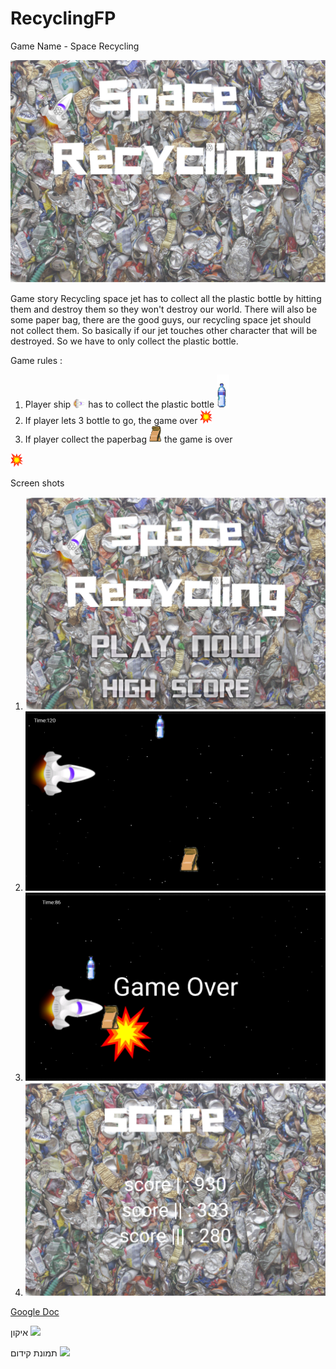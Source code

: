 # RecyclingFP

Game Name - Space Recycling

<img src="/app/src/main/res/drawable/spacerecycling.png">

Game story
Recycling space jet has to collect all the plastic bottle by hitting them and destroy them so they won't destroy our world. 
There will also be some paper bag, there are the good guys, our recycling space jet should not collect them. 
So basically if our jet touches other character that will be destroyed. So we have to only collect the plastic bottle.

Game rules :

  1. Player ship <img src="/app/src/main/res/drawable/player.png" width="20"> has to collect the plastic bottle 
    <img src="/app/src/main/res/drawable/btl.png" width="20">
  2. If player lets 3 bottle to go, the game over <img src="/app/src/main/res/drawable/boom.png" width="20">
  3. If player collect the paperbag <img src="/app/src/main/res/drawable/paperbag.png" width="20"> the game is over 
  <img src="/app/src/main/res/drawable/boom.png" width="20">


Screen shots
  1. <img src="/app/src/main/res/drawable/img1.png">
  2. <img src="/app/src/main/res/drawable/img3.png">
  3. <img src="/app/src/main/res/drawable/img2.png">
  4. <img src="/app/src/main/res/drawable/img4.png">
  
<a href="https://docs.google.com/document/d/1jLKaje0FSja7GewFDyTvQAUB_1XBBKO9LJ1bwW2ClFA/edit?usp=sharing">Google Doc</a>

איקון
<img src="/app/src/main/res/drawable/icon2" width="20">

תמונת קידום
<img src="/app/src/main/res/drawable/spacerecyclingbaner" width="20">
